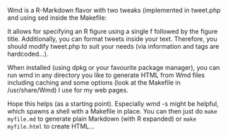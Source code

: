 Wmd is a R-Markdown flavor with two tweaks (implemented in tweet.php and using 
sed inside the Makefile:

It allows for specifying an R figure using a single f followed by the figure
title. Additionally, you can format tweets inside your text. Therefore, you 
should modify tweet.php to suit your needs (via information and tags are
hardcoded...). 

When installed (using dpkg or your favourite package manager), you can run
wmd in any directory you like to generate HTML from Wmd files including caching
and some options (look at the Makefile in /usr/share/Wmd) I use for my
web pages.

Hope this helps (as a starting point). Especially 
wmd -s might be helpful, which spawns a shell with a 
Makefile in place. You can then just do `make myfile.md` to
generate plain Markdown (with R expanded) or `make myfile.html` to create HTML...
